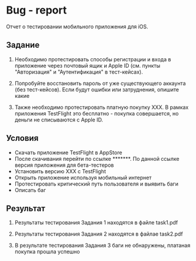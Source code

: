 # Bug - report

Отчет о тестировании мобильного приложения для iOS.


## Задание

1. Необходимо протестировать способы регистрации и входа в приложение через почтовый ящик и Apple ID (см. пункты "Авторизация" и "Аутентификация" в тест-кейсах).

2. Попробуйте восстановить пароль от уже существующего аккаунта (без тест-кейсов). Если будут ошибки или затруднения, опишите какие

3. Также необходимо протестировать платную покупку XXX. В рамках приложения TestFlight это бесплатно - покупка совершается, но деньги не списываются с Apple ID.

## Условия

* Скачать приложение TestFlight в AppStore
* После скачивания перейти по ссылке *******. По данной ссылке версия приложения для бета-тестеров
* Установить версию XXX с TestFlight
* Открыть приложение используя мобильный интернет
* Протестировать критический путь пользователя и выявить баги
* Описать баг 

## Результат

1. Результаты тестирования Задания 1 находятся в файле task1.pdf 

2. Результаты тестирования Задания 2 находятся в файлае task2.pdf 

3. В результате тестирования Задания 3 баги не обнаружены, платаная покупка прошла успешно  
